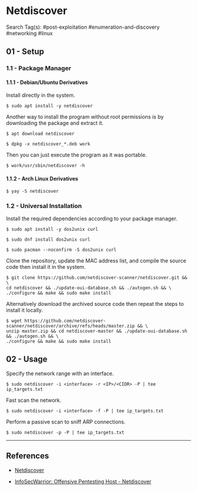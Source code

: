 # Netdiscover

Search Tag(s): #post-exploitation #enumeration-and-discovery #networking #linux

## 01 - Setup

### 1.1 - Package Manager

#### 1.1.1 - Debian/Ubuntu Derivatives

Install directly in the system.

```
$ sudo apt install -y netdiscover
```

Another way to install the program without root permissions is by downloading the package and extract it.

```
$ apt download netdiscover

$ dpkg -x netdiscover_*.deb work
```

Then you can just execute the program as it was portable.

```
$ work/usr/sbin/netdiscover -h
```

#### 1.1.2 - Arch Linux Derivatives

```
$ yay -S netdiscover
```

### 1.2 - Universal Installation

Install the required dependencies according to your package manager.

```
$ sudo apt install -y dos2unix curl

$ sudo dnf install dos2unix curl

$ sudo pacman --noconfirm -S dos2unix curl
```

Clone the repository, update the MAC address list, and compile the source code then install it in the system.

```
$ git clone https://github.com/netdiscover-scanner/netdiscover.git && \
cd netdiscover && ./update-oui-database.sh && ./autogen.sh && \
./configure && make && sudo make install
```

Alternatively download the archived source code then repeat the steps to install it locally.

```
$ wget https://github.com/netdiscover-scanner/netdiscover/archive/refs/heads/master.zip && \
unzip master.zip && cd netdiscover-master && ./update-oui-database.sh && ./autogen.sh && \
./configure && make && sudo make install
```

## 02 - Usage

Specify the network range with an interface.

```
$ sudo netdiscover -i <interface> -r <IP>/<CIDR> -P | tee ip_targets.txt
```

Fast scan the network.

```
$ sudo netdiscover -i <interface> -f -P | tee ip_targets.txt
```

Perform a passive scan to sniff ARP connections.

```
$ sudo netdiscover -p -P | tee ip_targets.txt
```

---
## References

- [Netdiscover](https://github.com/netdiscover-scanner/netdiscover)

- [InfoSecWarrior: Offensive Pentesting Host - Netdiscover](https://github.com/InfoSecWarrior/Offensive-Pentesting-Host/blob/main/Network%20Scanning/Netdiscover.md)